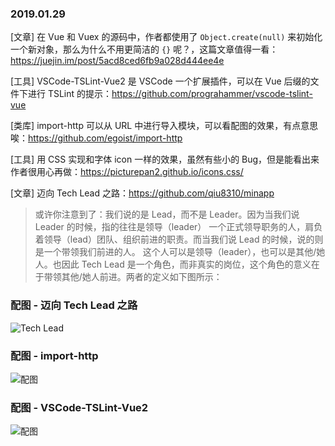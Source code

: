 ### 2019.01.29

[文章] 在 Vue 和 Vuex 的源码中，作者都使用了 `Object.create(null)` 来初始化一个新对象，那么为什么不用更简洁的 `{}` 呢？，这篇文章值得一看：<https://juejin.im/post/5acd8ced6fb9a028d444ee4e>

[工具] VSCode-TSLint-Vue2 是 VSCode 一个扩展插件，可以在 Vue 后缀的文件下进行 TSLint 的提示：<https://github.com/prograhammer/vscode-tslint-vue> 

[类库] import-http 可以从 URL 中进行导入模块，可以看配图的效果，有点意思唉：<https://github.com/egoist/import-http> 

[工具] 用 CSS 实现和字体 icon 一样的效果，虽然有些小的 Bug，但是能看出来作者很用心再做：<https://picturepan2.github.io/icons.css/> 

[文章] 迈向 Tech Lead 之路：<https://github.com/qiu8310/minapp> 
> 或许你注意到了：我们说的是 Lead，而不是 Leader。因为当我们说 Leader 的时候，指的往往是领导（leader）
> 一个正式领导职务的人，肩负着领导（lead）团队、组织前进的职责。而当我们说 Lead 的时候，说的则是一个带领我们前进的人。
> 这个人可以是领导（leader），也可以是其他/她人。也因此 Tech Lead 是一个角色，而非真实的岗位，这个角色的意义在于带领其他/她人前进。两者的定义如下图所示：

### 配图 - 迈向 Tech Lead 之路
![Tech Lead](https://phodal.github.io/techlead/images/leader-vs-boss.jpg)


### 配图 - import-http 
![配图](https://camo.githubusercontent.com/c478f5fd26f29a61d826a1e49a0ceee14650d3b1/68747470733a2f2f756e706b672e636f6d2f4065676f6973742f6d656469612f70726f6a656374732f696d706f72742d687474702f707265766965772e737667)

### 配图 - VSCode-TSLint-Vue2
![配图](https://raw.githubusercontent.com/prograhammer/vscode-tslint-vue/master/vscode-tslint-vue2.gif)

